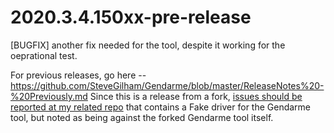 # 2020.3.4.150xx-pre-release

[BUGFIX] another fix needed for the tool, despite it working for the oeprational test.

For previous releases, go here -- https://github.com/SteveGilham/Gendarme/blob/master/ReleaseNotes%20-%20Previously.md
Since this is a release from a fork, [issues should be reported at my related repo](https://github.com/SteveGilham/altcode.fake/issues) that contains a Fake driver for the Gendarme tool, but noted as being against the forked Gendarme tool itself.